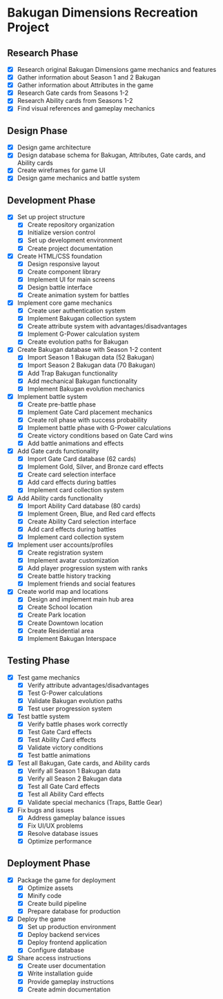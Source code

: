 # Bakugan Dimensions Recreation Project

## Research Phase
- [x] Research original Bakugan Dimensions game mechanics and features
- [x] Gather information about Season 1 and 2 Bakugan
- [x] Gather information about Attributes in the game
- [x] Research Gate cards from Seasons 1-2
- [x] Research Ability cards from Seasons 1-2
- [x] Find visual references and gameplay mechanics

## Design Phase
- [x] Design game architecture
- [x] Design database schema for Bakugan, Attributes, Gate cards, and Ability cards
- [x] Create wireframes for game UI
- [x] Design game mechanics and battle system

## Development Phase
- [x] Set up project structure
  - [x] Create repository organization
  - [x] Initialize version control
  - [x] Set up development environment
  - [x] Create project documentation

- [x] Create HTML/CSS foundation
  - [x] Design responsive layout
  - [x] Create component library
  - [x] Implement UI for main screens
  - [x] Design battle interface
  - [x] Create animation system for battles

- [x] Implement core game mechanics
  - [x] Create user authentication system
  - [x] Implement Bakugan collection system
  - [x] Create attribute system with advantages/disadvantages
  - [x] Implement G-Power calculation system
  - [x] Create evolution paths for Bakugan

- [x] Create Bakugan database with Season 1-2 content
  - [x] Import Season 1 Bakugan data (52 Bakugan)
  - [x] Import Season 2 Bakugan data (70 Bakugan)
  - [x] Add Trap Bakugan functionality
  - [x] Add mechanical Bakugan functionality
  - [x] Implement Bakugan evolution mechanics

- [x] Implement battle system
  - [x] Create pre-battle phase
  - [x] Implement Gate Card placement mechanics
  - [x] Create roll phase with success probability
  - [x] Implement battle phase with G-Power calculations
  - [x] Create victory conditions based on Gate Card wins
  - [x] Add battle animations and effects

- [x] Add Gate cards functionality
  - [x] Import Gate Card database (62 cards)
  - [x] Implement Gold, Silver, and Bronze card effects
  - [x] Create card selection interface
  - [x] Add card effects during battles
  - [x] Implement card collection system

- [x] Add Ability cards functionality
  - [x] Import Ability Card database (80 cards)
  - [x] Implement Green, Blue, and Red card effects
  - [x] Create Ability Card selection interface
  - [x] Add card effects during battles
  - [x] Implement card collection system

- [x] Implement user accounts/profiles
  - [x] Create registration system
  - [x] Implement avatar customization
  - [x] Add player progression system with ranks
  - [x] Create battle history tracking
  - [x] Implement friends and social features

- [x] Create world map and locations
  - [x] Design and implement main hub area
  - [x] Create School location
  - [x] Create Park location
  - [x] Create Downtown location
  - [x] Create Residential area
  - [x] Implement Bakugan Interspace

## Testing Phase
- [x] Test game mechanics
  - [x] Verify attribute advantages/disadvantages
  - [x] Test G-Power calculations
  - [x] Validate Bakugan evolution paths
  - [x] Test user progression system

- [x] Test battle system
  - [x] Verify battle phases work correctly
  - [x] Test Gate Card effects
  - [x] Test Ability Card effects
  - [x] Validate victory conditions
  - [x] Test battle animations

- [x] Test all Bakugan, Gate cards, and Ability cards
  - [x] Verify all Season 1 Bakugan data
  - [x] Verify all Season 2 Bakugan data
  - [x] Test all Gate Card effects
  - [x] Test all Ability Card effects
  - [x] Validate special mechanics (Traps, Battle Gear)

- [x] Fix bugs and issues
  - [x] Address gameplay balance issues
  - [x] Fix UI/UX problems
  - [x] Resolve database issues
  - [x] Optimize performance

## Deployment Phase
- [x] Package the game for deployment
  - [x] Optimize assets
  - [x] Minify code
  - [x] Create build pipeline
  - [x] Prepare database for production

- [x] Deploy the game
  - [x] Set up production environment
  - [x] Deploy backend services
  - [x] Deploy frontend application
  - [x] Configure database

- [x] Share access instructions
  - [x] Create user documentation
  - [x] Write installation guide
  - [x] Provide gameplay instructions
  - [x] Create admin documentation